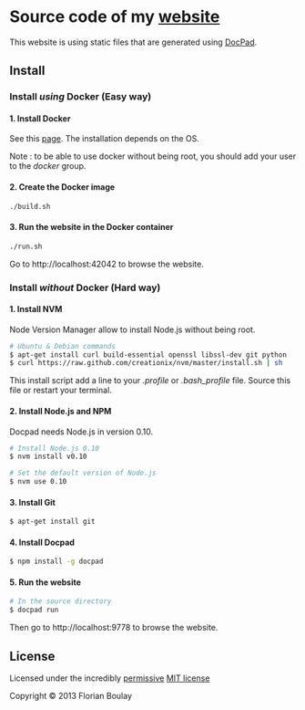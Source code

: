 <!-- TITLE/ -->

# Source code of my [website](http://blog.boulay.eu)

<!-- /TITLE -->

This website is using static files that are generated using [DocPad](http://docpad.org).


## Install

### Install *using* Docker (Easy way)

#### 1\. Install Docker

See this [page](http://docs.docker.io/installation/#installation). The installation depends on the OS.

Note : to be able to use docker without being root, you should add your user to the _docker_ group.

#### 2\. Create the Docker image

```bash
./build.sh
```

#### 3\. Run the website in the Docker container

```bash
./run.sh
```

Go to http://localhost:42042 to browse the website.


### Install *without* Docker (Hard way)

#### 1\. Install NVM

Node Version Manager allow to install Node.js without being root.

```bash
# Ubuntu & Debian commands
$ apt-get install curl build-essential openssl libssl-dev git python
$ curl https://raw.github.com/creationix/nvm/master/install.sh | sh
```

This install script add a line to your *.profile* or *.bash_profile* file. Source this file or restart your terminal.

#### 2\. Install Node.js and NPM

Docpad needs Node.js in version 0.10.

```bash
# Install Node.js 0.10
$ nvm install v0.10

# Set the default version of Node.js
$ nvm use 0.10
```

#### 3\. Install Git

```bash
$ apt-get install git
```

#### 4\. Install Docpad

```bash
$ npm install -g docpad
```

#### 5\. Run the website

```bash
# In the source directory
$ docpad run
```

Then go to http://localhost:9778 to browse the website.

<!-- LICENSE/ -->

## License

Licensed under the incredibly [permissive](http://en.wikipedia.org/wiki/Permissive_free_software_licence) [MIT license](http://creativecommons.org/licenses/MIT/)

Copyright &copy; 2013 Florian Boulay

<!-- /LICENSE -->

